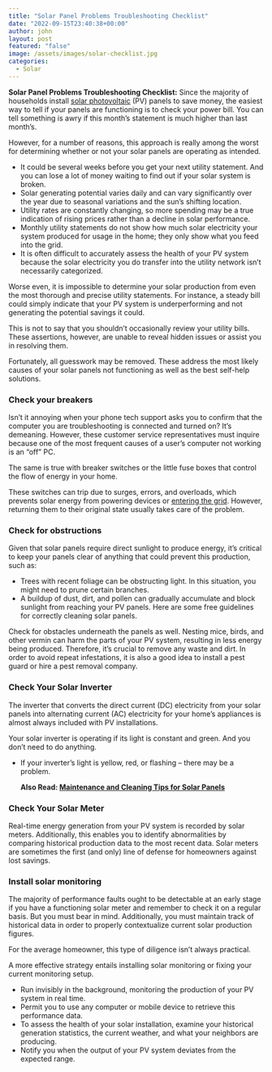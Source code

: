 ```yaml
---
title: "Solar Panel Problems Troubleshooting Checklist"
date: "2022-09-15T23:40:38+00:00"
author: john
layout: post
featured: "false"
image: /assets/images/solar-checklist.jpg
categories:
  - Solar
---
```


**Solar Panel Problems Troubleshooting Checklist:** Since the majority of households install [solar photovoltaic](https://en.wikipedia.org/wiki/Photovoltaics) (PV) panels to save money, the easiest way to tell if your panels are functioning is to check your power bill. You can tell something is awry if this month’s statement is much higher than last month’s.

However, for a number of reasons, this approach is really among the worst for determining whether or not your solar panels are operating as intended.

- It could be several weeks before you get your next utility statement. And you can lose a lot of money waiting to find out if your solar system is broken.
- Solar generating potential varies daily and can vary significantly over the year due to seasonal variations and the sun’s shifting location.
- Utility rates are constantly changing, so more spending may be a true indication of rising prices rather than a decline in solar performance.
- Monthly utility statements do not show how much solar electricity your system produced for usage in the home; they only show what you feed into the grid.
- It is often difficult to accurately assess the health of your PV system because the solar electricity you do transfer into the utility network isn’t necessarily categorized.

Worse even, it is impossible to determine your solar production from even the most thorough and precise utility statements. For instance, a steady bill could simply indicate that your PV system is underperforming and not generating the potential savings it could.

This is not to say that you shouldn’t occasionally review your utility bills. These assertions, however, are unable to reveal hidden issues or assist you in resolving them.

Fortunately, all guesswork may be removed. These address the most likely causes of your solar panels not functioning as well as the best self-help solutions.

### **Check your breakers**

Isn’t it annoying when your phone tech support asks you to confirm that the computer you are troubleshooting is connected and turned on? It’s demeaning. However, these customer service representatives must inquire because one of the most frequent causes of a user’s computer not working is an “off” PC.

The same is true with breaker switches or the little fuse boxes that control the flow of energy in your home.

These switches can trip due to surges, errors, and overloads, which prevents solar energy from powering devices or [entering the grid](/how-to-go-off-the-grid-with-solar/). However, returning them to their original state usually takes care of the problem.

### **Check for obstructions**

Given that solar panels require direct sunlight to produce energy, it’s critical to keep your panels clear of anything that could prevent this production, such as:

- Trees with recent foliage can be obstructing light. In this situation, you might need to prune certain branches.
- A buildup of dust, dirt, and pollen can gradually accumulate and block sunlight from reaching your PV panels. Here are some free guidelines for correctly cleaning solar panels.

Check for obstacles underneath the panels as well. Nesting mice, birds, and other vermin can harm the parts of your PV system, resulting in less energy being produced. Therefore, it’s crucial to remove any waste and dirt. In order to avoid repeat infestations, it is also a good idea to install a pest guard or hire a pest removal company.

### **Check Your Solar Inverter**

The inverter that converts the direct current (DC) electricity from your solar panels into alternating current (AC) electricity for your home’s appliances is almost always included with PV installations.

Your solar inverter is operating if its light is constant and green. And you don’t need to do anything.

- If your inverter’s light is yellow, red, or flashing – there may be a problem.

  **Also Read: [Maintenance and Cleaning Tips for Solar Panels](/maintenance-and-cleaning-tips-for-solar-panels/)**

### **Check Your Solar Meter**

Real-time energy generation from your PV system is recorded by solar meters. Additionally, this enables you to identify abnormalities by comparing historical production data to the most recent data. Solar meters are sometimes the first (and only) line of defense for homeowners against lost savings.

### **Install solar monitoring**

The majority of performance faults ought to be detectable at an early stage if you have a functioning solar meter and remember to check it on a regular basis. But you must bear in mind. Additionally, you must maintain track of historical data in order to properly contextualize current solar production figures.

For the average homeowner, this type of diligence isn’t always practical.

A more effective strategy entails installing solar monitoring or fixing your current monitoring setup.

- Run invisibly in the background, monitoring the production of your PV system in real time.
- Permit you to use any computer or mobile device to retrieve this performance data.
- To assess the health of your solar installation, examine your historical generation statistics, the current weather, and what your neighbors are producing.
- Notify you when the output of your PV system deviates from the expected range.
